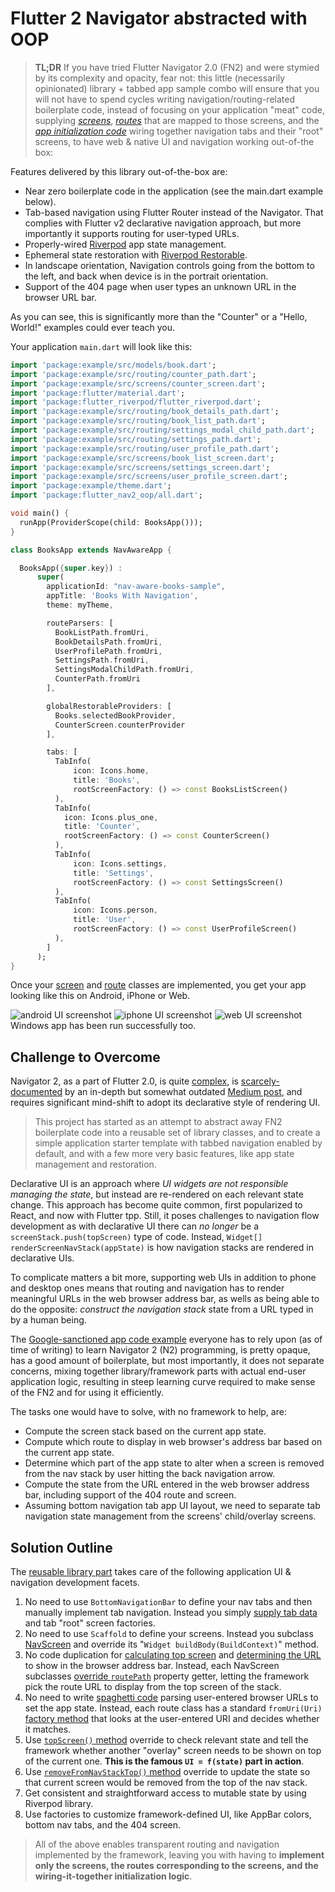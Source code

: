 # Flutter 2 Navigator abstracted with OOP

> **TL;DR** If you have tried Flutter Navigator 2.0 (FN2) and  were stymied by its complexity and opacity, fear not: this little (necessarily opinionated) library + tabbed app sample combo will ensure that you will not have to spend cycles writing navigation/routing-related boilerplate code, instead of focusing on your application "meat" code, supplying *[screens](example/lib/src/screens)*, *[routes](example/lib/src/routing)* that are mapped to those screens, and the *[app initialization code](example/lib/main.dart)* wiring together navigation tabs and their "root" screens, to have web & native UI and navigation working out-of-the box:<br/>

Features delivered by this library out-of-the-box are:
- Near zero boilerplate code in the application (see the main.dart example below).
- Tab-based navigation using Flutter Router instead of the Navigator. That complies with Flutter v2 declarative navigation approach, but more importantly it supports routing for user-typed URLs.
- Properly-wired [Riverpod](https://pub.dev/packages/flutter_riverpod) app state management.
- Ephemeral state restoration with [Riverpod Restorable](https://pub.dev/packages/flutter_riverpod_restorable).
- In landscape orientation, Navigation controls going from the bottom to the left, and back when device is in the portrait orientation.
- Support of the 404 page when user types an unknown URL in the browser URL bar.

As you can see, this is significantly more than the "Counter" or a "Hello, World!" examples could ever teach you.

Your application `main.dart` will look like this:
```dart
import 'package:example/src/models/book.dart';
import 'package:example/src/routing/counter_path.dart';
import 'package:example/src/screens/counter_screen.dart';
import 'package:flutter/material.dart';
import 'package:flutter_riverpod/flutter_riverpod.dart';
import 'package:example/src/routing/book_details_path.dart';
import 'package:example/src/routing/book_list_path.dart';
import 'package:example/src/routing/settings_modal_child_path.dart';
import 'package:example/src/routing/settings_path.dart';
import 'package:example/src/routing/user_profile_path.dart';
import 'package:example/src/screens/book_list_screen.dart';
import 'package:example/src/screens/settings_screen.dart';
import 'package:example/src/screens/user_profile_screen.dart';
import 'package:example/theme.dart';
import 'package:flutter_nav2_oop/all.dart';

void main() {
  runApp(ProviderScope(child: BooksApp()));
}

class BooksApp extends NavAwareApp {

  BooksApp({super.key}) :
      super(
        applicationId: "nav-aware-books-sample",
        appTitle: 'Books With Navigation',
        theme: myTheme,

        routeParsers: [
          BookListPath.fromUri,
          BookDetailsPath.fromUri,
          UserProfilePath.fromUri,
          SettingsPath.fromUri,
          SettingsModalChildPath.fromUri,
          CounterPath.fromUri
        ],

        globalRestorableProviders: [
          Books.selectedBookProvider,
          CounterScreen.counterProvider
        ],

        tabs: [
          TabInfo(
              icon: Icons.home,
              title: 'Books',
              rootScreenFactory: () => const BooksListScreen()
          ),
          TabInfo(
            icon: Icons.plus_one,
            title: 'Counter',
            rootScreenFactory: () => const CounterScreen()
          ),
          TabInfo(
              icon: Icons.settings,
              title: 'Settings',
              rootScreenFactory: () => const SettingsScreen()
          ),
          TabInfo(
              icon: Icons.person,
              title: 'User',
              rootScreenFactory: () => const UserProfileScreen()
          ),
        ]
      );
}
```


Once your [screen](example/lib/src/screens/book_list_screen.dart) and [route](example/lib/src/routing/book_details_path.dart) classes are implemented,
you get your app looking like this on Android, iPhone or Web.

![android UI screenshot](./doc/images/nav_2_app_android.png)
![iphone UI screenshot](./doc/images/nav_2-oop-iphone.png) 
![web UI screenshot](./doc/images/nav_2_app_web.png)
Windows app has been run successfully too.

## Challenge to Overcome

Navigator 2, as a part of Flutter 2.0, is quite [complex](https://miro.medium.com/max/2400/1*hNt4Bc8FZBp_Gqh7iED3FA.png), is [scarcely-documented](https://flutter.dev/docs/development/ui/navigation) by an in-depth but somewhat outdated [Medium post](https://medium.com/flutter/learning-flutters-new-navigation-and-routing-system-7c9068155ade), and requires significant mind-shift to adopt its  declarative style of rendering UI.

> This project has started as an attempt to abstract away FN2 boilerplate code into a reusable set of library classes, and to create a simple application starter template with tabbed navigation enabled by default, and with a few more very basic features, like app state management and restoration. 

Declarative UI is an approach where *UI widgets are not responsible managing the state*, but instead are re-rendered on each relevant state change. This approach has become quite common, first popularized to React, and now with Flutter tpp. Still, it poses challenges to navigation flow development as with declarative UI there can *no longer* be a `screenStack.push(topScreen)` type of code. Instead, `Widget[] renderScreenNavStack(appState)` is how navigation stacks are rendered in declarative UIs.

To complicate matters a bit more, supporting web UIs in addition to phone and desktop ones means that routing and navigation has to render meaningful URLs in the web browser address bar, as wells as being able to do the opposite: *construct the navigation stack* state from a URL typed in by a human being.

The [Google-sanctioned app code example](https://gist.github.com/johnpryan/430c1d3ad771c43bf249c07fa3aeef14#file-main-dart) everyone has to rely upon (as of time of writing) to learn Navigator 2 (N2) programming, is pretty opaque, has a good amount of boilerplate, but most importantly, it does not separate concerns, mixing together library/framework parts with actual end-user application logic, resulting in steep learning curve required to make sense of the FN2 and for using it efficiently.

The tasks one would have to solve, with no framework to help, are:
- Compute the screen stack based on the current app state.
- Compute which route to display in web browser's address bar based on the current app state.
- Determine which part of the app state to alter when a screen is removed from the nav stack by user hitting the back navigation arrow.
- Compute the state from the URL entered in the web browser address bar, including support of the 404 route and screen.
- Assuming bottom navigation tab app UI layout, we need to separate tab navigation state management from the screens' child/overlay screens.

## Solution Outline

The [reusable library part](./lib/) takes care of the following application UI & navigation development facets.

1. No need to use `BottomNavigationBar` to define your nav tabs and then manually implement tab navigation. Instead you simply [supply tab data](example/lib/main.dart) and tab "root" screen factories.
2. No need to use `Scaffold` to define your screens. Instead you subclass [NavScreen](lib/src/screens/tabbed_nav_screen.dart) and override its "`Widget buildBody(BuildContext)`" method.
3. No code duplication for [calculating top screen](https://gist.github.com/johnpryan/430c1d3ad771c43bf249c07fa3aeef14#file-main-dart-L108) and [determining the URL](https://gist.github.com/johnpryan/430c1d3ad771c43bf249c07fa3aeef14#file-main-dart-L88) to show in the browser address bar. Instead, each NavScreen subclasses [override `routePath`](example/lib/src/screens/settings_screen.dart) property getter, letting the framework pick the route URL to display from the top screen of the stack.
4. No need to write [spaghetti code](https://gist.github.com/johnpryan/430c1d3ad771c43bf249c07fa3aeef14#file-main-dart-L36) parsing user-entered browser URLs to set the app state. Instead, each route class has a standard `fromUri(Uri)` [factory method](example/lib/src/routing/user_profile_path.dart) that looks at the user-entered URI and decides whether it matches.
5. Use [`topScreen()` method](example/lib/src/screens/book_list_screen.dart) override to check relevant state and tell the framework whether another "overlay" screen needs to be shown on top of the current one. **This is the famous `UI = f(state)` part in action**.
6. Use [`removeFromNavStackTop()` method](example/lib/src/screens/book_details_screen.dart) override to update the state so that current screen would be removed from the top of the nav stack.
7. Get consistent and straightforward access to mutable state by using Riverpod library.
8. Use factories to customize framework-defined UI, like AppBar colors, bottom nav tabs, and the 404 screen.

> All of the above enables transparent routing and navigation implemented by the framework, leaving you with having to **implement only the screens, the routes corresponding to the screens, and the wiring-it-together initialization logic**.

 

